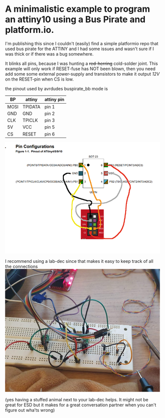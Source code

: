 # A minimalistic example to program an attiny10 using a Bus Pirate and platform.io.

I'm publishing this since I couldn't (easily) find a simple platformio repo that used bus pirate for the ATTINY and I had some issues and wasn't sure if I was thick or if there was a bug somewhere.
 
It blinks all pins, because I was hunting a ~~red-herring~~ cold-solder joint.
This example will only work if RESET-fuse has NOT been blown, then you need add some some external power-supply and transistors to make it output *12V* on the RESET-pin when CS is low.

the pinout used by avrdudes buspirate_bb mode is 

| BP | attiny  | attiny pin|
|----|---------|-----------|
|MOSI| TPIDATA | pin 1     |
|GND | GND     | pin 2     |
|CLK | TPICLK  | pin 3     |
|5V  | VCC     | pin 5     |
|CS  | RESET   | pin 6     |

![buspirate->attiny pinout (see above table)](attiny_bp_sketch.png)

I recommend using a lab-dec since that makes it easy to keep track of all the connections
![don’t cry, it won’t help](easy.png)

(yes having a stuffed animal next to your lab-dec helps. It might not be great for ESD but it makes for a great conversation partner when you can't figure out wha’ts wrong)

